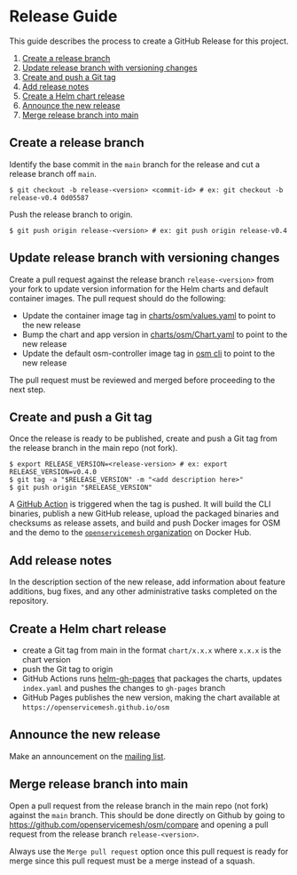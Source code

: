 # Release Guide

This guide describes the process to create a GitHub Release for this project.

1. [Create a release branch](#create-a-release-branch)
1. [Update release branch with versioning changes](#update-release-branch-with-versioning-changes)
1. [Create and push a Git tag](#create-and-push-a-git-tag)
1. [Add release notes](#add-release-notes)
1. [Create a Helm chart release](#create-a-helm-chart-release)
1. [Announce the new release](#announce-the-new-release)
1. [Merge release branch into main](#merge-release-branch-into-main)

## Create a release branch

Identify the base commit in the `main` branch for the release and cut a release branch off `main`.
```console
$ git checkout -b release-<version> <commit-id> # ex: git checkout -b release-v0.4 0d05587
```

Push the release branch to origin.
```console
$ git push origin release-<version> # ex: git push origin release-v0.4
```

## Update release branch with versioning changes

Create a pull request against the release branch `release-<version>` from your fork to update version
information for the Helm charts and default container images. The pull request should do the following:

* Update the container image tag in [charts/osm/values.yaml](/charts/osm/values.yaml) to point to the new release
* Bump the chart and app version in [charts/osm/Chart.yaml](/charts/osm/Chart.yaml) to point to the new release
* Update the default osm-controller image tag in [osm cli](/cmd/cli/install.go) to point to the new release

The pull request must be reviewed and merged before proceeding to the next step.

## Create and push a Git tag

Once the release is ready to be published, create and push a Git tag from the release branch in
the main repo (not fork).

```console
$ export RELEASE_VERSION=<release-version> # ex: export RELEASE_VERSION=v0.4.0
$ git tag -a "$RELEASE_VERSION" -m "<add description here>"
$ git push origin "$RELEASE_VERSION"
```

A [GitHub Action](/.github/workflows/release.yml) is triggered when the tag is pushed.
It will build the CLI binaries, publish a new GitHub release,
upload the packaged binaries and checksums as release assets,
and build and push Docker images for OSM and the demo to the
[`openservicemesh` organization](https://hub.docker.com/u/openservicemesh) on Docker Hub.

## Add release notes

In the description section of the new release, add information about feature additions, bug fixes,
and any other administrative tasks completed on the repository.

## Create a Helm chart release

* create a Git tag from main in the format `chart/x.x.x` where `x.x.x` is the chart version
* push the Git tag to origin
* GitHub Actions runs [helm-gh-pages](https://github.com/stefanprodan/helm-gh-pages) that packages the charts, updates `index.yaml` and pushes the changes to `gh-pages` branch
* GitHub Pages publishes the new version, making the chart available at `https://openservicemesh.github.io/osm`

## Announce the new release

Make an announcement on the [mailing list](https://groups.google.com/g/openservicemesh).

## Merge release branch into main

Open a pull request from the release branch in the main repo (not fork) against the `main` branch.
This should be done directly on Github by going to https://github.com/openservicemesh/osm/compare
and opening a pull request from the release branch `release-<version>`.

Always use the `Merge pull request` option once this pull request is ready for merge since this
pull request must be a merge instead of a squash.
